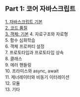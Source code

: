 ## Part 1: 코어 자바스크립트

[1. 자바스크립트 기본](./javascriptBasic.md)  
[2. 코드 품질](./codeQuality.md)  
[3. 객체: 기본](./basicObject.md)
4. 자료구조와 자료형  
5. 함수 심화학습  
6. 객체 프로퍼티 설정  
7. 프로토타입과 프로토타입 상속  
8. 클래스  
9. 에러 핸들링  
10. 프라미스와 async, await  
11. 제너레이터와 비동기 이터레이션  
12. 모듈  
13. 기타  